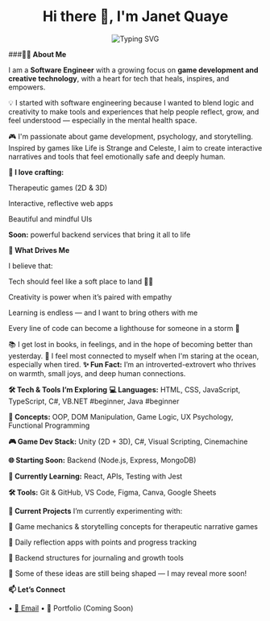 <h1 align="center">Hi there 👋, I'm Janet Quaye</h1> <p align="center"> <img src="https://readme-typing-svg.demolab.com?font=Fira+Code&pause=1000&center=true&vCenter=true&width=650&lines=Software+Engineer+%7C+Game+Developer;Creative+Technologist+%7C+Healing+through+Code;Currently+Exploring+3D+and+2D+Game+Development+;And+Backend+Development+As+Well;Passionate+about+People%2C+Stories%2C+Psychology" alt="Typing SVG" /> </p>

###**👩‍💻 About Me**

I am a **Software Engineer** with a growing focus on **game development and creative technology**, with a heart for tech that heals, inspires, and empowers.

💡 I started with software engineering because I wanted to blend logic and creativity to make tools and experiences that help people reflect, grow, and feel understood — especially in the mental health space.

🎮 I'm passionate about game development, psychology, and storytelling. Inspired by games like Life is Strange and Celeste, I aim to create interactive narratives and tools that feel emotionally safe and deeply human.

**🚀 I love crafting:**

Therapeutic games (2D & 3D)

Interactive, reflective web apps

Beautiful and mindful UIs

**Soon:** powerful backend services that bring it all to life


**🌟 What Drives Me**

I believe that:

Tech should feel like a soft place to land 🧠💛

Creativity is power when it’s paired with empathy

Learning is endless — and I want to bring others with me

Every line of code can become a lighthouse for someone in a storm 🌊

📚 I get lost in books, in feelings, and in the hope of becoming better than yesterday.
🌊 I feel most connected to myself when I'm staring at the ocean, especially when tired.
**✨ Fun Fact:** I’m an introverted-extrovert who thrives on warmth, small joys, and deep human connections.


**🛠️ Tech & Tools I’m Exploring**
**💻 Languages:** HTML, CSS, JavaScript, TypeScript, C#, VB.NET #beginner, Java #beginner

**🧠 Concepts:** OOP, DOM Manipulation, Game Logic, UX Psychology, Functional Programming

**🎮 Game Dev Stack:** Unity (2D + 3D), C#, Visual Scripting, Cinemachine

**🌐 Starting Soon:** Backend (Node.js, Express, MongoDB)

**🧪 Currently Learning:** React, APIs, Testing with Jest

**🛠️ Tools:** Git & GitHub, VS Code, Figma, Canva, Google Sheets


**📌 Current Projects**
I’m currently experimenting with:

🧠 Game mechanics & storytelling concepts for therapeutic narrative games

🧩 Daily reflection apps with points and progress tracking

🔌 Backend structures for journaling and growth tools

💬 Some of these ideas are still being shaped — I may reveal more soon!

**📫 Let’s Connect**
<p align="left"> • <a href="mailto:janetquayenaa@gmail.com">📩 Email</a> • 🌟 Portfolio (Coming Soon) </p>
